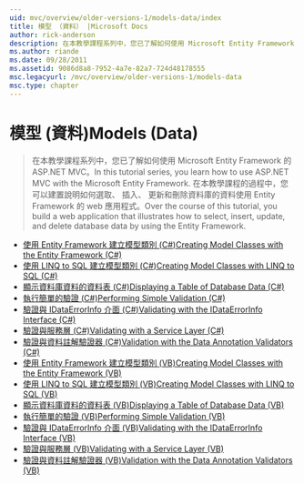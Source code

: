 ```yaml
---
uid: mvc/overview/older-versions-1/models-data/index
title: 模型 （資料） |Microsoft Docs
author: rick-anderson
description: 在本教學課程系列中，您已了解如何使用 Microsoft Entity Framework 的 ASP.NET MVC。 在本教學課程的過程中，您可以建置 web 應用程式...
ms.author: riande
ms.date: 09/28/2011
ms.assetid: 9086d8a8-7952-4a7e-82a7-724d48178555
msc.legacyurl: /mvc/overview/older-versions-1/models-data
msc.type: chapter
---
```

<a name="models-data"></a><span data-ttu-id="b15d3-104">模型 (資料)</span><span class="sxs-lookup"><span data-stu-id="b15d3-104">Models (Data)</span></span>
====================
> <span data-ttu-id="b15d3-105">在本教學課程系列中，您已了解如何使用 Microsoft Entity Framework 的 ASP.NET MVC。</span><span class="sxs-lookup"><span data-stu-id="b15d3-105">In this tutorial series, you learn how to use ASP.NET MVC with the Microsoft Entity Framework.</span></span> <span data-ttu-id="b15d3-106">在本教學課程的過程中，您可以建置說明如何選取、 插入、 更新和刪除資料庫的資料使用 Entity Framework 的 web 應用程式。</span><span class="sxs-lookup"><span data-stu-id="b15d3-106">Over the course of this tutorial, you build a web application that illustrates how to select, insert, update, and delete database data by using the Entity Framework.</span></span>


- [<span data-ttu-id="b15d3-107">使用 Entity Framework 建立模型類別 (C#)</span><span class="sxs-lookup"><span data-stu-id="b15d3-107">Creating Model Classes with the Entity Framework (C#)</span></span>](creating-model-classes-with-the-entity-framework-cs.md)
- [<span data-ttu-id="b15d3-108">使用 LINQ to SQL 建立模型類別 (C#)</span><span class="sxs-lookup"><span data-stu-id="b15d3-108">Creating Model Classes with LINQ to SQL (C#)</span></span>](creating-model-classes-with-linq-to-sql-cs.md)
- [<span data-ttu-id="b15d3-109">顯示資料庫資料的資料表 (C#)</span><span class="sxs-lookup"><span data-stu-id="b15d3-109">Displaying a Table of Database Data (C#)</span></span>](displaying-a-table-of-database-data-cs.md)
- [<span data-ttu-id="b15d3-110">執行簡單的驗證 (C#)</span><span class="sxs-lookup"><span data-stu-id="b15d3-110">Performing Simple Validation (C#)</span></span>](performing-simple-validation-cs.md)
- [<span data-ttu-id="b15d3-111">驗證與 IDataErrorInfo 介面 (C#)</span><span class="sxs-lookup"><span data-stu-id="b15d3-111">Validating with the IDataErrorInfo Interface (C#)</span></span>](validating-with-the-idataerrorinfo-interface-cs.md)
- [<span data-ttu-id="b15d3-112">驗證與服務層 (C#)</span><span class="sxs-lookup"><span data-stu-id="b15d3-112">Validating with a Service Layer (C#)</span></span>](validating-with-a-service-layer-cs.md)
- [<span data-ttu-id="b15d3-113">驗證與資料註解驗證器 (C#)</span><span class="sxs-lookup"><span data-stu-id="b15d3-113">Validation with the Data Annotation Validators (C#)</span></span>](validation-with-the-data-annotation-validators-cs.md)
- [<span data-ttu-id="b15d3-114">使用 Entity Framework 建立模型類別 (VB)</span><span class="sxs-lookup"><span data-stu-id="b15d3-114">Creating Model Classes with the Entity Framework (VB)</span></span>](creating-model-classes-with-the-entity-framework-vb.md)
- [<span data-ttu-id="b15d3-115">使用 LINQ to SQL 建立模型類別 (VB)</span><span class="sxs-lookup"><span data-stu-id="b15d3-115">Creating Model Classes with LINQ to SQL (VB)</span></span>](creating-model-classes-with-linq-to-sql-vb.md)
- [<span data-ttu-id="b15d3-116">顯示資料庫資料的資料表 (VB)</span><span class="sxs-lookup"><span data-stu-id="b15d3-116">Displaying a Table of Database Data (VB)</span></span>](displaying-a-table-of-database-data-vb.md)
- [<span data-ttu-id="b15d3-117">執行簡單的驗證 (VB)</span><span class="sxs-lookup"><span data-stu-id="b15d3-117">Performing Simple Validation (VB)</span></span>](performing-simple-validation-vb.md)
- [<span data-ttu-id="b15d3-118">驗證與 IDataErrorInfo 介面 (VB)</span><span class="sxs-lookup"><span data-stu-id="b15d3-118">Validating with the IDataErrorInfo Interface (VB)</span></span>](validating-with-the-idataerrorinfo-interface-vb.md)
- [<span data-ttu-id="b15d3-119">驗證與服務層 (VB)</span><span class="sxs-lookup"><span data-stu-id="b15d3-119">Validating with a Service Layer (VB)</span></span>](validating-with-a-service-layer-vb.md)
- [<span data-ttu-id="b15d3-120">驗證與資料註解驗證器 (VB)</span><span class="sxs-lookup"><span data-stu-id="b15d3-120">Validation with the Data Annotation Validators (VB)</span></span>](validation-with-the-data-annotation-validators-vb.md)
